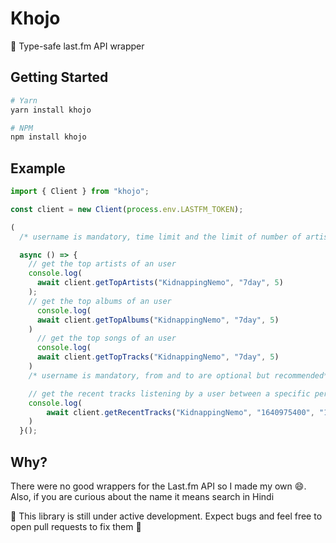 # Khojo

:mag_right: Type-safe last.fm API wrapper

## Getting Started

```bash
# Yarn
yarn install khojo

# NPM
npm install khojo
```

## Example

```ts
import { Client } from "khojo";

const client = new Client(process.env.LASTFM_TOKEN);

(
  /* username is mandatory, time limit and the limit of number of artists is optional */

  async () => {
    // get the top artists of an user
    console.log(
      await client.getTopArtists("KidnappingNemo", "7day", 5)
    );
    // get the top albums of an user
      console.log(
      await client.getTopAlbums("KidnappingNemo", "7day", 5)
    )
      // get the top songs of an user
      console.log(
      await client.getTopTracks("KidnappingNemo", "7day", 5)
    )
    /* username is mandatory, from and to are optional but recommended*/

    // get the recent tracks listening by a user between a specific period
    console.log(
        await client.getRecentTracks("KidnappingNemo", "1640975400", "1641493800")
    )
  }();
```

## Why?

There were no good wrappers for the Last.fm API so I made my own :smile:. Also, if you are curious about the name it means search in Hindi

:stop_sign: This library is still under active development. Expect bugs and feel free to open pull requests to fix them 🤝
